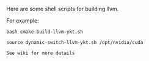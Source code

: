 Here are some shell scripts for building llvm.

For example: 

	bash cmake-build-llvm-ykt.sh

	source dynamic-switch-llvm-ykt.sh /opt/nvidia/cuda

	See wiki for more details
